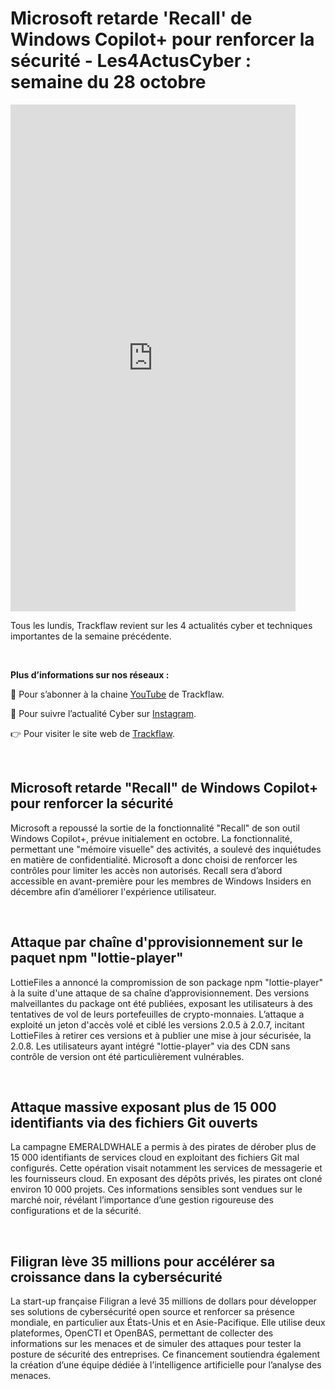 # Microsoft retarde 'Recall' de Windows Copilot+ pour renforcer la sécurité - Les4ActusCyber : semaine du 28 octobre

    
<div class="flex-container">
   <div class="flex-items">
   <iframe width="456" height="811" src="https://www.youtube.com/embed/4osPomQuIJo" 
   title="Microsoft retarde Recall de Windows Copilot+ pour renforcer la sécurité - #Les4ActusCyber : semaine du 28 octobre" frameborder="0" allow="accelerometer; autoplay; clipboard-write; 
   encrypted-media; gyroscope; picture-in-picture; web-share" allowfullscreen></iframe>
   </div>

   <div class="flex-items">
      <p>Tous les lundis, Trackflaw revient sur les 4 actualités cyber et techniques importantes de la semaine précédente.</p>
      <br>
      <p><strong>Plus d’informations sur nos réseaux :</strong></p>
      <p>🔴 Pour s’abonner à la chaine <a href="https://www.youtube.com/@trackflaw" target="_blank" rel="noopener noreffer ">YouTube</a> de Trackflaw.</p>
      <p>📸 Pour suivre l’actualité Cyber sur <a href="https://www.instagram.com/trackflaw/" target="_blank" rel="noopener noreffer ">Instagram</a>.</p>
      <p>👉 Pour visiter le site web de <a href="https://trackflaw.com" target="_blank" rel="noopener noreffer ">Trackflaw</a>.</p>
   </div>
</div>

    
<br>

## Microsoft retarde "Recall" de Windows Copilot+ pour renforcer la sécurité


Microsoft a repoussé la sortie de la fonctionnalité "Recall" de son outil Windows Copilot+, prévue initialement en octobre. La fonctionnalité, permettant une "mémoire visuelle" des activités, a soulevé des inquiétudes en matière de confidentialité. Microsoft a donc choisi de renforcer les contrôles pour limiter les accès non autorisés. 
Recall sera d’abord accessible en avant-première pour les membres de Windows Insiders en décembre afin d’améliorer l'expérience utilisateur.


<br>

## Attaque par chaîne d'pprovisionnement sur le paquet npm "lottie-player"


LottieFiles a annoncé la compromission de son package npm "lottie-player" à la suite d'une attaque de sa chaîne d’approvisionnement. Des versions malveillantes du package ont été publiées, exposant les utilisateurs à des tentatives de vol de leurs portefeuilles de crypto-monnaies.
L’attaque a exploité un jeton d'accès volé et ciblé les versions 2.0.5 à 2.0.7, incitant LottieFiles à retirer ces versions et à publier une mise à jour sécurisée, la 2.0.8.  Les utilisateurs ayant intégré "lottie-player" via des CDN sans contrôle de version ont été particulièrement vulnérables. 


<br>

## Attaque massive exposant plus de 15 000 identifiants via des fichiers Git ouverts


La campagne EMERALDWHALE a permis à des pirates de dérober plus de 15 000 identifiants de services cloud en exploitant des fichiers Git mal configurés. Cette opération visait notamment les services de messagerie et les fournisseurs cloud. En exposant des dépôts privés, les pirates ont cloné environ 10 000 projets.
Ces informations sensibles sont vendues sur le marché noir, révélant l’importance d’une gestion rigoureuse des configurations et de la sécurité.


<br>

## Filigran lève 35 millions pour accélérer sa croissance dans la cybersécurité


La start-up française Filigran a levé 35 millions de dollars pour développer ses solutions de cybersécurité open source et renforcer sa présence mondiale, en particulier aux États-Unis et en Asie-Pacifique. Elle utilise deux plateformes, OpenCTI et OpenBAS, permettant de collecter des informations sur les menaces et de simuler des attaques pour tester la posture de sécurité des entreprises. 
Ce financement soutiendra également la création d’une équipe dédiée à l’intelligence artificielle pour l’analyse des menaces.


